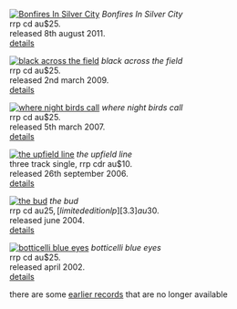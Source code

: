 [![Bonfires In Silver City][7.1]][7.2]
*Bonfires In Silver City*  
rrp cd au$25.  
released 8th august 2011.  
[details][7.2]

  [7.1]: data/image/cover/bonfires-in-silver-city-tn.jpg
  [7.2]: albums/bonfires-in-silver-city

[![black across the field][6.1]][6.2]
*black across the field*  
rrp cd au$25.  
released 2nd march 2009.  
[details][6.2]

  [6.1]: data/image/cover/black-across-the-field-tn.jpg
  [6.2]: albums/black-across-the-field

[![where night birds call][5.1]][5.2]
*where night birds call*  
rrp cd au$25.  
released 5th march 2007.  
[details][5.2]

  [5.1]: data/image/cover/where-night-birds-call-tn.jpg
  [5.2]: albums/where-night-birds-call

[![the upfield line][4.1]][4.2]
*the upfield line*  
three track single, rrp cdr au$10.  
released 26th september 2006.  
[details][4.2]

  [4.1]: data/image/cover/the-upfield-line-tn.jpg
  [4.2]: albums/the-upfield-line

[![the bud][3.1]][3.2]
*the bud*  
rrp cd au$25, [limited edition lp][3.3] au$30.  
released june 2004.  
[details][3.2]

  [3.1]: data/image/cover/the-bud-tn.jpg
  [3.2]: albums/the-bud
  [3.3]: albums/the-bud-vinyl

[![botticelli blue eyes][2.1]][2.2]
*botticelli blue eyes*  
rrp cd au$25.  
released april 2002.  
[details][2.2]

  [2.1]: data/image/cover/botticelli-blue-eyes-tn.jpg
  [2.2]: albums/botticelli-blue-eyes

there are some [earlier records][1.1] that are no longer available

  [1.1]: albums/unavailable
